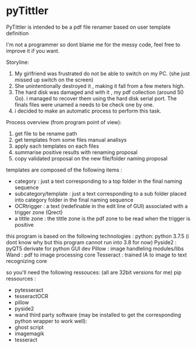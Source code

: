 # pyTittler
PyTittler is intended to be a pdf file renamer based on user template definition

I'm not a programmer so dont blame me for the messy code, feel free to improve it if you want.

Storyline:

1) My girlfriend was frustrated do not be able to switch on my PC. (she just missed up switch on the screen)
2) She unintentionally destroyed it , making it fall from a few meters high.
3) The hard disk was damaged and with it , my pdf collection (around 50 Go). i managed to recover them using the hard disk 
serial port. The finals files were unamed a needs to be check one by one.
4) i decided to make an automatic process to perform this task.

Process overview (from program point of view):

1) get file to be rename path
2) get templates from some files manual analisys
3) apply each templates on each files
4) summarise positive results with renaming proposal
5) copy validated proposal on the new file/folder naming proposal

templates are composed of the following items :
- category : just a text corresponding to a top folder in the final naming sequence
- subcategory/template : just a text corresponding to a sub folder placed into category folder in the final naming sequence
- OCRtrigger : a text (redefinable in the edit line of GUI) associated with a trigger zone (Qrect)
- a tittle zone : the tittle zone is the pdf zone to be read when the trigger is positive

this program is based on the following technologies :
python: python 3.7.5 (i dont know why but this program cannot run into 3.8 for now)
Pyside2 : pyQT5 derivate for python GUI dev
Pillow : image handleling modules/libs
Wand : pdf to image processing core
Tesseract : trained IA to image to text recognizing core

so you'll need the following ressouces: (all are 32bit versions for me)
pip ressources :
- pytesseract
- tesseractOCR
- pillow
- pyside2
- wand
third party software (may be installed to get the corresponding python wrapper to work well):
- ghost script
- imagemagik
- tesseract

